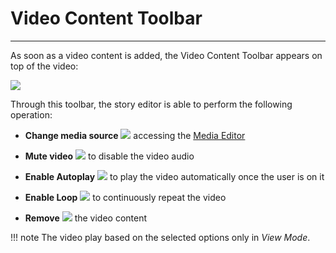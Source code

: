 # Video Content Toolbar
**********************

As soon as a video content is added, the Video Content Toolbar appears on top of the video: 

<img src="../img/content-video-toolbar/c-video-toolbar.jpg" class="ms-docimage"/>

Through this toolbar, the story editor is able to perform the following operation:

* **Change media source** <img src="../img/button/change-media2.jpg" class="ms-docbutton"/> accessing the [Media Editor](media-editor-window.md)

* **Mute video** <img src="../img/button/mute-video-button.jpg" class="ms-docbutton"/> to disable the video audio

* **Enable Autoplay** <img src="../img/button/autoplay-button.jpg" class="ms-docbutton"/> to play the video automatically once the user is on it

* **Enable Loop** <img src="../img/button/loop-botton.jpg" class="ms-docbutton"/> to continuously repeat the video

* **Remove** <img src="../img/button/remove2.jpg" class="ms-docbutton"/> the video content

!!! note
    The video play based on the selected options only in *View Mode*.